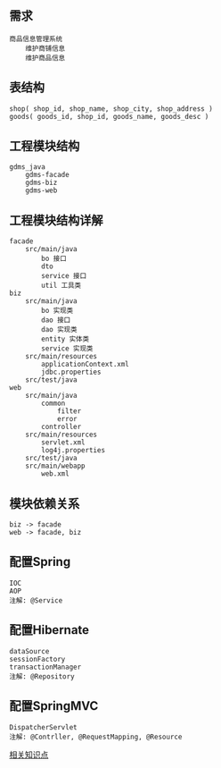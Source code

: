 需求
----
    商品信息管理系统
        维护商铺信息
        维护商品信息
    
表结构
----
    shop( shop_id, shop_name, shop_city, shop_address )
    goods( goods_id, shop_id, goods_name, goods_desc )
    
工程模块结构
----
    gdms_java
        gdms-facade
        gdms-biz
        gdms-web
    
工程模块结构详解
----
    facade
        src/main/java
            bo 接口
            dto
            service 接口
            util 工具类
    biz
        src/main/java
            bo 实现类
            dao 接口
            dao 实现类
            entity 实体类
            service 实现类
        src/main/resources
            applicationContext.xml
            jdbc.properties
        src/test/java
    web
        src/main/java
            common
                filter
                error
            controller
        src/main/resources
            servlet.xml
            log4j.properties
        src/test/java
        src/main/webapp
            web.xml
        
模块依赖关系
----
    biz -> facade
    web -> facade, biz

配置Spring
----
    IOC
    AOP
    注解: @Service
    
配置Hibernate
----
    dataSource
    sessionFactory
    transactionManager
    注解: @Repository
    
配置SpringMVC
----
    DispatcherServlet
    注解: @Contrller, @RequestMapping, @Resource
    
[相关知识点](#/Java.md)